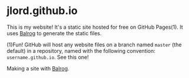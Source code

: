 jlord.github.io
===============

This is my website! It's a static site hosted for free on GitHub Pages(1). It uses [Balrog](http://www.github.com/jlord/balrog) to generate the static files.

(1)Fun! GitHub will host any website files on a branch named `master` (the default) in a repository, named with the following convention: `username.github.io`. See this one!

Making a site with [Balrog](http://www.github.com/jlord/balrog).
